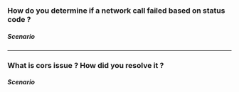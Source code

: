 ### How do you determine if a network call failed based on status code ?

##### Scenario

---

### What is cors issue ? How did you resolve it ?

##### Scenario
